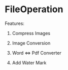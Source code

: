 # FileOperation

Features: 

  1. Compress Images
  
  2. Image Conversion 
  
  3. Word <=> Pdf Converter
  
  4. Add Water Mark
  
